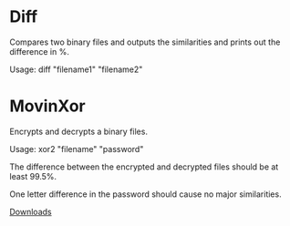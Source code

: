 # Diff

Compares two binary files and outputs the similarities and prints out the difference in %.

Usage: diff "filename1" "filename2"

# MovinXor

Encrypts and decrypts a binary files.

Usage: xor2 "filename" "password"

The difference between the encrypted and decrypted files should be at least 99.5%.

One letter difference in the password should cause no major similarities.

[Downloads](https://github.com/DanielTipo/MovingXor/releases)
